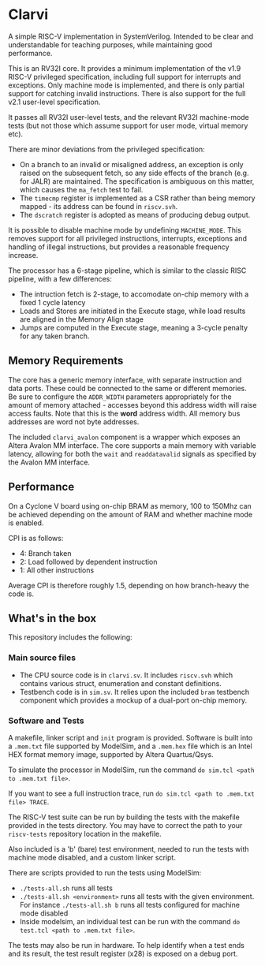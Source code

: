 # Clarvi

A simple RISC-V implementation in SystemVerilog. Intended to be clear and understandable for teaching purposes, while maintaining good performance.

This is an RV32I core. It provides a minimum implementation of the v1.9 RISC-V privileged specification, including full support for interrupts and exceptions.
Only machine mode is implemented, and there is only partial support for catching invalid instructions.
There is also support for the full v2.1 user-level specification.

It passes all RV32I user-level tests, and the relevant RV32I machine-mode tests (but not those which assume support for user mode, virtual memory etc).

There are minor deviations from the privileged specification:
- On a branch to an invalid or misaligned address, an exception is only raised on the subsequent fetch, so any side effects of the branch (e.g. for JALR) are maintained.
  The specification is ambiguous on this matter, which causes the `ma_fetch` test to fail.
- The `timecmp` register is implemented as a CSR rather than being memory mapped - its address can be found in `riscv.svh`.
- The `dscratch` register is adopted as means of producing debug output.

It is possible to disable machine mode by undefining `MACHINE_MODE`. This removes support for all privileged instructions, interrupts, exceptions and handling of illegal instructions, but provides a reasonable frequency increase.

The processor has a 6-stage pipeline, which is similar to the classic RISC pipeline, with a few differences:
- The intruction fetch is 2-stage, to accomodate on-chip memory with a fixed 1 cycle latency
- Loads and Stores are initiated in the Execute stage, while load results are aligned in the Memory Align stage
- Jumps are computed in the Execute stage, meaning a 3-cycle penalty for any taken branch.


## Memory Requirements

The core has a generic memory interface, with separate instruction and data ports. These could be connected to the same or different memories. Be sure to configure the `ADDR_WIDTH` parameters appropriately for the amount of memory attached - accesses beyond this address width will raise access faults. Note that this is the **word** address width. All memory bus addresses are word not byte addresses.

The included `clarvi_avalon` component is a wrapper which exposes an Altera Avalon MM interface. The core supports a main memory with variable latency, allowing for both the `wait` and `readdatavalid` signals as specified by the Avalon MM interface.


## Performance

On a Cyclone V board using on-chip BRAM as memory, 100 to 150Mhz can be achieved depending on the amount of RAM and whether machine mode is enabled.

CPI is as follows:

- 4: Branch taken
- 2: Load followed by dependent instruction
- 1: All other instructions

Average CPI is therefore roughly 1.5, depending on how branch-heavy the code is.


## What's in the box

This repository includes the following:

### Main source files

- The CPU source code is in `clarvi.sv`. It includes `riscv.svh` which contains various struct, enumeration and constant definitions.
- Testbench code is in `sim.sv`. It relies upon the included `bram` testbench component which provides a mockup of a dual-port on-chip memory.

### Software and Tests

A makefile, linker script and `init` program is provided. Software is built into a `.mem.txt` file supported by ModelSim, and a `.mem.hex` file which is an Intel HEX format memory image, supported by Altera Quartus/Qsys.

To simulate the processor in ModelSim, run the command `do sim.tcl <path to .mem.txt file>`.

If you want to see a full instruction trace, run `do sim.tcl <path to .mem.txt file> TRACE`.

The RISC-V test suite can be run by building the tests with the makefile provided in the tests directory.
You may have to correct the path to your `riscv-tests` repository location in the makefile.

Also included is a 'b' (bare) test environment, needed to run the tests with machine mode disabled, and a custom linker script.

There are scripts provided to run the tests using ModelSim:
- `./tests-all.sh` runs all tests
- `./tests-all.sh <environment>` runs all tests with the given environment. For instance `./tests-all.sh b` runs all tests configured for machine mode disabled
- Inside modelsim, an individual test can be run with the command `do test.tcl <path to .mem.txt file>`.

The tests may also be run in hardware. To help identify when a test ends and its result, the test result register (x28) is exposed on a debug port.
